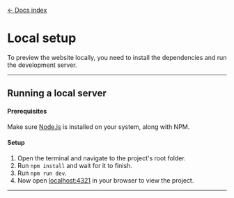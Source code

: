 [&larr; Docs index](/docs/index.md)

# Local setup

To preview the website locally, you need to install the dependencies and run the development server.

---

## Running a local server

#### Prerequisites

Make sure [Node.js](https://nodejs.org/) is installed on your system, along with NPM.

#### Setup

1. Open the terminal and navigate to the project's root folder.
2. Run `npm install` and wait for it to finish.
3. Run `npm run dev`.
4. Now open [localhost:4321](http://localhost:4321) in your browser to view the project.

---
